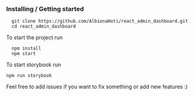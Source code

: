 ### Installing / Getting started

```
  git clone https://github.com/AlbionaHoti/react_admin_dashboard.git
  cd react_admin_dashboard
```

To start the project run
```
  npm install
  npm start
```
To start storybook run

```
npm run storybook
```
Feel free to add issues if you want to fix something or add new features :)
